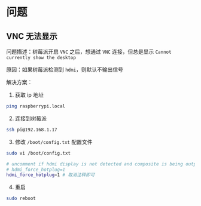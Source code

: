 # 问题

## VNC 无法显示

问题描述：树莓派开启 `VNC` 之后，想通过 `VNC` 连接，但总是显示 `Cannot currently show the desktop`

原因：如果树莓派检测到 `hdmi`，则默认不输出信号

解决方案：

1. 获取 ip 地址

```bash
ping raspberrypi.local
```

2. 连接到树莓派

```bash
ssh pi@192.168.1.17
```

3. 修改 `/boot/config.txt` 配置文件

```bash
sudo vi /boot/config.txt
```

```bash
# uncomment if hdmi display is not detected and composite is being output
# hdmi_force_hotplug=1
hdmi_force_hotplug=1 # 取消注释即可
```

4. 重启

```bash
sudo reboot
```
